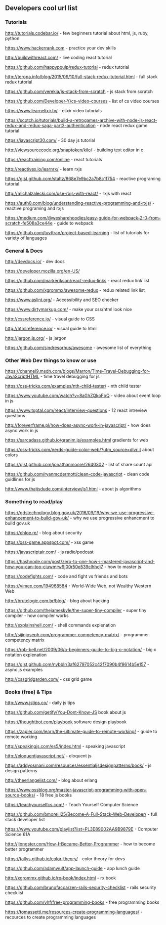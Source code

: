 ## Developers cool url list

### Tutorials

http://tutorials.codebar.io/ - few beginners tutorial about html, js, ruby, python

https://www.hackerrank.com - practice your dev skills

http://buildwithreact.com/ - live coding react tutorial

https://github.com/happypoulp/redux-tutorial - redux tutorial

http://teropa.info/blog/2015/09/10/full-stack-redux-tutorial.html - full stack redux tutorial

https://github.com/verekia/js-stack-from-scratch - js stack from scratch

https://github.com/Developer-Y/cs-video-courses - list of cs video courses

https://www.learnelixir.tv/ - elixir video tutorials

https://scotch.io/tutorials/build-a-retrogames-archive-with-node-js-react-redux-and-redux-saga-part3-authentication - node react redux game tutorial

https://javascript30.com/ - 30 day js tutorial

http://viewsourcecode.org/snaptoken/kilo/ - building text editor in c

https://reacttraining.com/online - react tutorials

http://reactivex.io/learnrx/ - learn rxjs

https://gist.github.com/staltz/868e7e9bc2a7b8c1f754 - reactive programing tutorial

http://michalzalecki.com/use-rxjs-with-react/ - rxjs with react

https://auth0.com/blog/understanding-reactive-programming-and-rxjs/ - reactive programing and rxjs

https://medium.com/@wesharehoodies/easy-guide-for-webpack-2-0-from-scratch-fe508a3ce44e - guide to webpack

https://github.com/tuvttran/project-based-learning - list of tutorials for variety of languages 


### General & Docs

http://devdocs.io/ - dev docs

https://developer.mozilla.org/en-US/ 

https://github.com/markerikson/react-redux-links - react redux link list

https://github.com/xgrommx/awesome-redux - redux related link list

https://www.aslint.org/ - Accessibility and SEO checker

https://www.dirtymarkup.com/ - make your css/html look nice

http://cssreference.io/ - visual guide to CSS

http://htmlreference.io/ - visual guide to html

http://jargon.js.org/ - js jargon

https://github.com/sindresorhus/awesome - awesome list of everything


### Other Web Dev things to know or use

https://channel9.msdn.com/blogs/Marron/Time-Travel-Debugging-for-JavaScriptHTML - time travel debugging for js

https://css-tricks.com/examples/nth-child-tester/ - nth child tester

https://www.youtube.com/watch?v=8aGhZQkoFbQ - video about event loop in js

https://www.toptal.com/react/interview-questions - 12 react intreview questions

http://foreverframe.pl/how-does-async-work-in-javascript/ - how does async work in js

https://sarcadass.github.io/granim.js/examples.html  gradients for web

https://css-tricks.com/nerds-guide-color-web/?utm_source=dlvr.it about colors

https://gist.github.com/jonathanmoore/2640302 - list of share count api

https://github.com/ryanmcdermott/clean-code-javascript - clean code guidlines for js

http://www.thatjsdude.com/interview/js1.html - about js algorithms


### Something to read/play

https://gdstechnology.blog.gov.uk/2016/09/19/why-we-use-progressive-enhancement-to-build-gov-uk/ - why we use progressive enhancment to build gov.uk

https://chloe.re/ - blog about security

https://xss-game.appspot.com/ - xss game

https://javascriptair.com/ - js radio/podcast

https://hashnode.com/post/zero-to-one-how-i-mastered-javascript-and-how-you-can-too-ciuwmrw9j00r50q539clhhdj7 - how to master js

https://codefights.com/ - code and fight vs friends and bots

https://vimeo.com/194968584 - World-Wide Web, not Wealthy Western Web

http://brutelogic.com.br/blog/ - blog about hacking

https://github.com/thejameskyle/the-super-tiny-compiler - super tiny compiler - how compiler works

http://explainshell.com/ - shell commands explenation

http://sijinjoseph.com/programmer-competency-matrix/ - programmer competency matrix

https://rob-bell.net/2009/06/a-beginners-guide-to-big-o-notation/ - big o notation explenation

https://gist.github.com/nybblr/3af62797052c42f7090b4f8614b5e157 - async js examples

http://cssgridgarden.com/ - css grid game


### Books (free) & Tips

http://www.jstips.co/ - daily js tips

https://github.com/getify/You-Dont-Know-JS book about js

https://thoughtbot.com/playbook software design playbook 

https://zapier.com/learn/the-ultimate-guide-to-remote-working/ - guide to remote working

http://speakingjs.com/es5/index.html - speaking javascript 

http://eloquentjavascript.net/ - eloquent js

https://addyosmani.com/resources/essentialjsdesignpatterns/book/ - js design patterns

http://theerlangelist.com/ - blog about erlang

https://www.ossblog.org/master-javascript-programming-with-open-source-books/ - 18 free js books

https://teachyourselfcs.com/ - Teach Yourself Computer Science 

https://github.com/bmorelli25/Become-A-Full-Stack-Web-Developer/ - full stack developer list

https://www.youtube.com/playlist?list=PL3E89002AA9B9879E - Computer Science 61A

http://jlongster.com/How-I-Became-Better-Programmer - how to become better programmer

https://tallys.github.io/color-theory/ - color theory for devs

https://github.com/adamwulf/app-launch-guide - app lunch guide

http://xgrommx.github.io/rx-book/index.html - rx book

https://github.com/brunofacca/zen-rails-security-checklist - rails security checklist

https://github.com/vhf/free-programming-books - free programming books 

https://tomassetti.me/resources-create-programming-languages/ - recources to create programming languages
